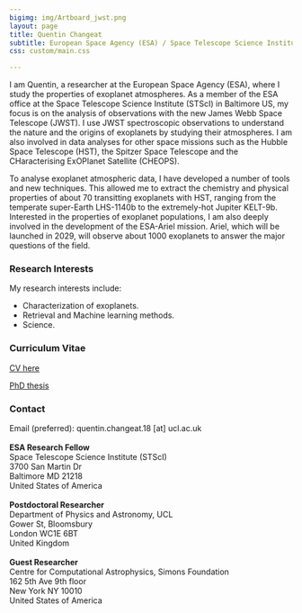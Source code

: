 ```yaml
---
bigimg: img/Artboard_jwst.png
layout: page
title: Quentin Changeat
subtitle: European Space Agency (ESA) / Space Telescope Science Institute (STScI)
css: custom/main.css

---
```


I am Quentin, a researcher at the European Space Agency (ESA), where I study the properties of exoplanet atmospheres. As a member of the ESA office at the Space Telescope Science Institute (STScI) in Baltimore US, my focus is on the analysis of observations with the new James Webb Space Telescope (JWST). I use JWST spectroscopic observations to understand the nature and the origins of exoplanets by studying their atmospheres. I am also involved in data analyses for other space missions such as the Hubble Space Telescope (HST), the Spitzer Space Telescope and the CHaracterising ExOPlanet Satellite (CHEOPS). 

To analyse exoplanet atmospheric data, I have developed a number of tools and new techniques. This allowed me to extract the chemistry and physical properties of about 70 transitting exoplanets with HST, ranging from the temperate super-Earth LHS-1140b to the extremely-hot Jupiter KELT-9b. Interested in the properties of exoplanet populations, I am also deeply involved in the development of the ESA-Ariel mission. Ariel, which will be launched in 2029, will observe about 1000 exoplanets to answer the major questions of the field.

### Research Interests
My research interests include:

- Characterization of exoplanets.
- Retrieval and Machine learning methods.
- Science.

### Curriculum Vitae
[CV here](img/cv_quentin_changeat.pdf)

[PhD thesis](https://liveuclac-my.sharepoint.com/:b:/g/personal/ucapqch_ucl_ac_uk/EbUUk7ogPXVMrgRNv1yby5ABcuFv7nszdmY9Fc0n9sWjfA)



### Contact
Email (preferred): quentin.changeat.18 [at] ucl.ac.uk     <br />  
**ESA Research Fellow** <br />
Space Telescope Science Institute (STScI) <br />
3700 San Martin Dr <br />
Baltimore MD 21218 <br />
United States of America     <br />  
**Postdoctoral Researcher** <br />
Department of Physics and Astronomy, UCL <br />
Gower St, Bloomsbury <br />
London WC1E 6BT <br />
United Kingdom     <br />  
**Guest Researcher** <br />
Centre for Computational Astrophysics, Simons Foundation <br />
162 5th Ave 9th floor <br />
New York NY 10010 <br />
United States of America

